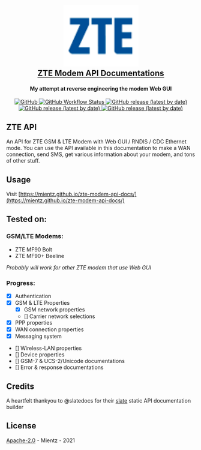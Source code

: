 <h2 align="center">
  <br>
  <img src="source/images/logo_en.png" alt="ZTE" width="200">
  <br>
  <a href="https://mientz.github.io/zte-modem-api-docs/" target="_blank">ZTE Modem API Documentations</a>
  <br>
</h2>
<h4 align="center">My attempt at reverse engineering the modem Web GUI</h4>

<p align="center">
  <a href="LICENSE">
    <img alt="GitHub" src="https://img.shields.io/github/license/mientz/zte-modem-api-docs?style=flat-square">
  </a>
  <a href="https://mientz.github.io/zte-modem-api-docs/" target="_blank">
    <img alt="GitHub Workflow Status" src="https://img.shields.io/github/workflow/status/mientz/zte-modem-api-docs/Build?style=flat-square">
  </a>
  <a href="https://github.com/mientz/zte-modem-api-docs/releases/latest" target="_blank">
    <img alt="GitHub release (latest by date)" src="https://img.shields.io/github/v/release/mientz/zte-modem-api-docs?style=flat-square">
  </a>
  <a href="https://github.com/slatedocs/slate" target="_blank">
    <img alt="GitHub release (latest by date)" src="https://img.shields.io/badge/made%20with-slatedocs%2Fslate-orange?style=flat-square">
  </a>
  <a href="#" target="_blank">
    <img alt="GitHub release (latest by date)" src="https://img.shields.io/badge/grammar%20pr-welcome-red?style=flat-square">
  </a>
  <br>
</p>

## ZTE API
An API for ZTE GSM & LTE Modem with Web GUI / RNDIS / CDC Ethernet mode. You can use the API available in this documentation to make a WAN connection, send SMS, get various information about your modem, and tons of other stuff.

## Usage
Visit [https://mientz.github.io/zte-modem-api-docs/](https://mientz.github.io/zte-modem-api-docs/)

## Tested on:

### GSM/LTE Modems:
- ZTE MF90 Bolt
- ZTE MF90+ Beeline

*Probably will work for other ZTE modem that use Web GUI*
### Progress:
- [x] Authentication
- [x] GSM & LTE Properties
  - [x] GSM network properties
  - [] Carrier network selections
- [x] PPP properties
- [x] WAN connection properties
- [x] Messaging system
- [] Wireless-LAN properties
- [] Device properties
- [] GSM-7 & UCS-2/Unicode documentations
- [] Error & response documentations

## Credits

A heartfelt thankyou to @slatedocs for their [slate](https://github.com/slatedocs/slate) static API documentation builder

## License
[Apache-2.0](LICENSE) - Mientz - 2021

